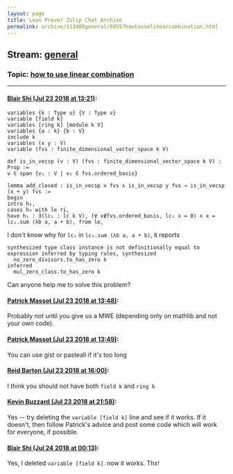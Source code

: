 ```yaml
---
layout: page
title: Lean Prover Zulip Chat Archive 
permalink: archive/113488general/08557howtouselinearcombination.html
---
```


## Stream: [general](index.html)
### Topic: [how to use linear combination](08557howtouselinearcombination.html)

---

#### [Blair Shi (Jul 23 2018 at 13:21)](https://leanprover.zulipchat.com/#narrow/stream/113488-general/topic/how%20to%20use%20linear%20combination/near/130142613):
```
variables {k : Type u} {V : Type v}
variable [field k]
variables [ring k] [module k V]
variables {a : k} {b : V}
include k 
variables (x y : V)
variable (fvs : finite_dimensional_vector_space k V) 

def is_in_vecsp (v : V) (fvs : finite_dimensional_vector_space k V) : Prop :=
v ∈ span {v₁ : V | v₁ ∈ fvs.ordered_basis}

lemma add_closed : is_in_vecsp x fvs ∧ is_in_vecsp y fvs → is_in_vecsp (x + y) fvs :=
begin
intro h₀,
cases h₀ with le ri,
have h₁ : ∃(lc₁ : lc k V), (∀ x∉fvs.ordered_basis, lc₁ x = 0) ∧ x = lc₁.sum (λb a, a • b), from le,
```
I don't know why for `lc₁` in `lc₁.sum (λb a, a • b)`, it reports 
```
synthesized type class instance is not definitionally equal to expression inferred by typing rules, synthesized
  no_zero_divisors.to_has_zero k
inferred
  mul_zero_class.to_has_zero k
```
Can anyone help me to solve this problem?

#### [Patrick Massot (Jul 23 2018 at 13:48)](https://leanprover.zulipchat.com/#narrow/stream/113488-general/topic/how%20to%20use%20linear%20combination/near/130143764):
Probably not until you give us a MWE (depending only on mathlib and not your own code).

#### [Patrick Massot (Jul 23 2018 at 13:49)](https://leanprover.zulipchat.com/#narrow/stream/113488-general/topic/how%20to%20use%20linear%20combination/near/130143772):
You can use gist or pasteall if it's too long

#### [Reid Barton (Jul 23 2018 at 16:00)](https://leanprover.zulipchat.com/#narrow/stream/113488-general/topic/how%20to%20use%20linear%20combination/near/130149943):
I think you should not have both `field k` and `ring k`

#### [Kevin Buzzard (Jul 23 2018 at 21:58)](https://leanprover.zulipchat.com/#narrow/stream/113488-general/topic/how%20to%20use%20linear%20combination/near/130170440):
Yes -- try deleting the `variable [field k]` line and see if it works. If it doesn't, then follow Patrick's advice and post some code which will work for everyone, if possible.

#### [Blair Shi (Jul 24 2018 at 00:13)](https://leanprover.zulipchat.com/#narrow/stream/113488-general/topic/how%20to%20use%20linear%20combination/near/130176920):
Yes, I deleted `variable [field k]`. now it works. Thx!

